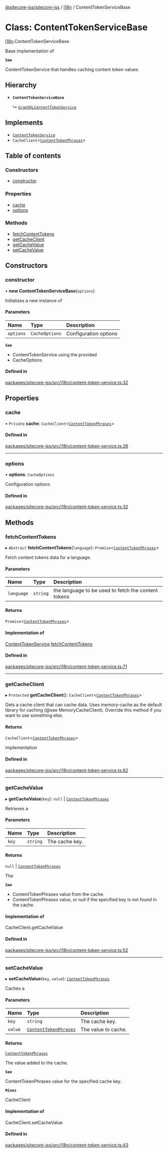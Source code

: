 [@sitecore-jss/sitecore-jss](../README.md) / [i18n](../modules/i18n.md) / ContentTokenServiceBase

# Class: ContentTokenServiceBase

[i18n](../modules/i18n.md).ContentTokenServiceBase

Base implementation of

**`See`**

ContentTokenService that handles caching content token values

## Hierarchy

- **`ContentTokenServiceBase`**

  ↳ [`GraphQLContentTokenService`](i18n.GraphQLContentTokenService.md)

## Implements

- [`ContentTokenService`](../interfaces/i18n.ContentTokenService.md)
- `CacheClient`\<[`ContentTokenPhrases`](../interfaces/i18n.ContentTokenPhrases.md)\>

## Table of contents

### Constructors

- [constructor](i18n.ContentTokenServiceBase.md#constructor)

### Properties

- [cache](i18n.ContentTokenServiceBase.md#cache)
- [options](i18n.ContentTokenServiceBase.md#options)

### Methods

- [fetchContentTokens](i18n.ContentTokenServiceBase.md#fetchContentTokens)
- [getCacheClient](i18n.ContentTokenServiceBase.md#getcacheclient)
- [getCacheValue](i18n.ContentTokenServiceBase.md#getcachevalue)
- [setCacheValue](i18n.ContentTokenServiceBase.md#setcachevalue)

## Constructors

### constructor

• **new ContentTokenServiceBase**(`options`)

Initializes a new instance of

#### Parameters

| Name | Type | Description |
| :------ | :------ | :------ |
| `options` | `CacheOptions` | Configuration options |

**`See`**

 - ContentTokenService using the provided
 - CacheOptions

#### Defined in

[packages/sitecore-jss/src/i18n/content-token-service.ts:32](https://github.com/Sitecore/jss/blob/2794c8c94/packages/sitecore-jss/src/i18n/content-token-service.ts#L32)

## Properties

### cache

• `Private` **cache**: `CacheClient`\<[`ContentTokenPhrases`](../interfaces/i18n.ContentTokenPhrases.md)\>

#### Defined in

[packages/sitecore-jss/src/i18n/content-token-service.ts:26](https://github.com/Sitecore/jss/blob/2794c8c94/packages/sitecore-jss/src/i18n/content-token-service.ts#L26)

___

### options

• **options**: `CacheOptions`

Configuration options

#### Defined in

[packages/sitecore-jss/src/i18n/content-token-service.ts:32](https://github.com/Sitecore/jss/blob/2794c8c94/packages/sitecore-jss/src/i18n/content-token-service.ts#L32)

## Methods

### fetchContentTokens

▸ `Abstract` **fetchContentTokens**(`language`): `Promise`\<[`ContentTokenPhrases`](../interfaces/i18n.ContentTokenPhrases.md)\>

Fetch content tokens data for a language.

#### Parameters

| Name | Type | Description |
| :------ | :------ | :------ |
| `language` | `string` | the language to be used to fetch the content tokens |

#### Returns

`Promise`\<[`ContentTokenPhrases`](../interfaces/i18n.ContentTokenPhrases.md)\>

#### Implementation of

[ContentTokenService](../interfaces/i18n.ContentTokenService.md).[fetchContentTokens](../interfaces/i18n.ContentTokenService.md#fetchContentTokens)

#### Defined in

[packages/sitecore-jss/src/i18n/content-token-service.ts:71](https://github.com/Sitecore/jss/blob/2794c8c94/packages/sitecore-jss/src/i18n/content-token-service.ts#L71)

___

### getCacheClient

▸ `Protected` **getCacheClient**(): `CacheClient`\<[`ContentTokenPhrases`](../interfaces/i18n.ContentTokenPhrases.md)\>

Gets a cache client that can cache data. Uses memory-cache as the default
library for caching (@see MemoryCacheClient). Override this method if you
want to use something else.

#### Returns

`CacheClient`\<[`ContentTokenPhrases`](../interfaces/i18n.ContentTokenPhrases.md)\>

implementation

#### Defined in

[packages/sitecore-jss/src/i18n/content-token-service.ts:62](https://github.com/Sitecore/jss/blob/2794c8c94/packages/sitecore-jss/src/i18n/content-token-service.ts#L62)

___

### getCacheValue

▸ **getCacheValue**(`key`): ``null`` \| [`ContentTokenPhrases`](../interfaces/i18n.ContentTokenPhrases.md)

Retrieves a

#### Parameters

| Name | Type | Description |
| :------ | :------ | :------ |
| `key` | `string` | The cache key. |

#### Returns

``null`` \| [`ContentTokenPhrases`](../interfaces/i18n.ContentTokenPhrases.md)

The

**`See`**

 - ContentTokenPhrases value from the cache.
 - ContentTokenPhrases value, or null if the specified key is not found in the cache.

#### Implementation of

CacheClient.getCacheValue

#### Defined in

[packages/sitecore-jss/src/i18n/content-token-service.ts:52](https://github.com/Sitecore/jss/blob/2794c8c94/packages/sitecore-jss/src/i18n/content-token-service.ts#L52)

___

### setCacheValue

▸ **setCacheValue**(`key`, `value`): [`ContentTokenPhrases`](../interfaces/i18n.ContentTokenPhrases.md)

Caches a

#### Parameters

| Name | Type | Description |
| :------ | :------ | :------ |
| `key` | `string` | The cache key. |
| `value` | [`ContentTokenPhrases`](../interfaces/i18n.ContentTokenPhrases.md) | The value to cache. |

#### Returns

[`ContentTokenPhrases`](../interfaces/i18n.ContentTokenPhrases.md)

The value added to the cache.

**`See`**

ContentTokenPhrases value for the specified cache key.

**`Mixes`**

CacheClient<ContentTokenPhrases>

#### Implementation of

CacheClient.setCacheValue

#### Defined in

[packages/sitecore-jss/src/i18n/content-token-service.ts:43](https://github.com/Sitecore/jss/blob/2794c8c94/packages/sitecore-jss/src/i18n/content-token-service.ts#L43)

